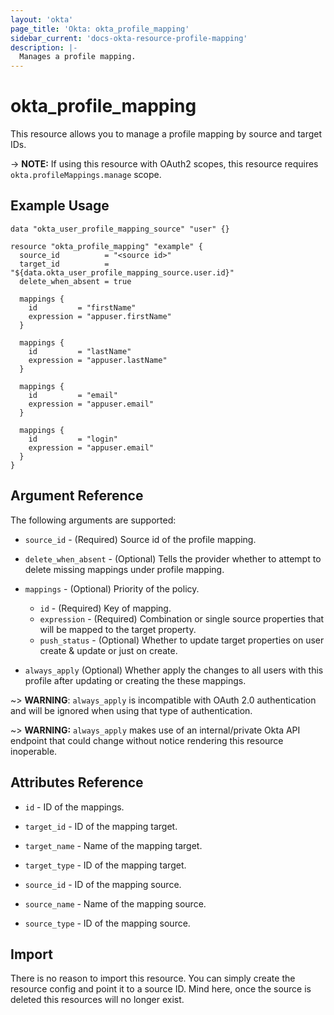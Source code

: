 ```yaml
---
layout: 'okta'
page_title: 'Okta: okta_profile_mapping'
sidebar_current: 'docs-okta-resource-profile-mapping'
description: |-
  Manages a profile mapping.
---
```


# okta_profile_mapping

This resource allows you to manage a profile mapping by source and target IDs.

-> **NOTE:** If using this resource with OAuth2 scopes, this resource requires `okta.profileMappings.manage` scope.

## Example Usage

```hcl
data "okta_user_profile_mapping_source" "user" {}

resource "okta_profile_mapping" "example" {
  source_id          = "<source id>"
  target_id          = "${data.okta_user_profile_mapping_source.user.id}"
  delete_when_absent = true

  mappings {
    id         = "firstName"
    expression = "appuser.firstName"
  }

  mappings {
    id         = "lastName"
    expression = "appuser.lastName"
  }

  mappings {
    id         = "email"
    expression = "appuser.email"
  }

  mappings {
    id         = "login"
    expression = "appuser.email"
  }
}
```

## Argument Reference

The following arguments are supported:

- `source_id` - (Required) Source id of the profile mapping.

- `delete_when_absent` - (Optional) Tells the provider whether to attempt to delete missing mappings under profile mapping.

- `mappings` - (Optional) Priority of the policy.
  - `id` - (Required) Key of mapping.
  - `expression` - (Required) Combination or single source properties that will be mapped to the target property.
  - `push_status` - (Optional) Whether to update target properties on user create & update or just on create.

- `always_apply` (Optional) Whether apply the changes to all users with this profile after updating or creating the these mappings.
 
~> **WARNING**: `always_apply` is incompatible with OAuth 2.0 authentication and will be ignored when using that type of authentication.

~> **WARNING:** `always_apply` makes use of an internal/private Okta API endpoint that could change without notice rendering this resource inoperable. 

## Attributes Reference

- `id` - ID of the mappings.

- `target_id` - ID of the mapping target.

- `target_name` - Name of the mapping target.

- `target_type` - ID of the mapping target.

- `source_id` - ID of the mapping source.

- `source_name` - Name of the mapping source.

- `source_type` - ID of the mapping source.

## Import

There is no reason to import this resource. You can simply create the resource config and point it to a source ID. Mind here, once the source is deleted this resources will no longer exist.
